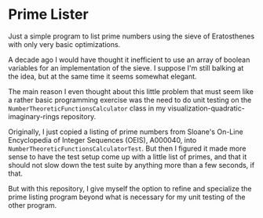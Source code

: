 # Prime Lister

Just a simple program to list prime numbers using the sieve of Eratosthenes with 
only very basic optimizations.

A decade ago I would have thought it inefficient to use an array of boolean 
variables for an implementation of the sieve. I suppose  I'm still balking at 
the idea, but at the same time it seems somewhat elegant.

The main reason I even thought about this little problem that must seem like a 
rather basic programming exercise was the need to do unit testing on the 
`NumberTheoreticFunctionsCalculator` class in my 
visualization-quadratic-imaginary-rings repository.

Originally, I just copied a listing of prime numbers from Sloane's On-Line 
Encyclopedia of Integer Sequences (OEIS), A000040, into 
`NumberTheoreticFunctionsCalculatorTest`. But then I figured it made more sense 
to have the test setup come up with a little list of primes, and that it should 
not slow down the test suite by anything more than a few seconds, if that.

But with this repository, I give myself the option to refine and specialize the 
prime listing program beyond what is necessary for my unit testing of the other 
program.

